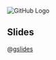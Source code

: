 ![GitHub Logo](https://s3.ap-south-1.amazonaws.com/greyatom-social/logo.png)


## Slides
@[gslides](1rIxSZO3qzbei3SKEPbPg_FIRr6Zs_wMh5gzwnnQD0QE)

